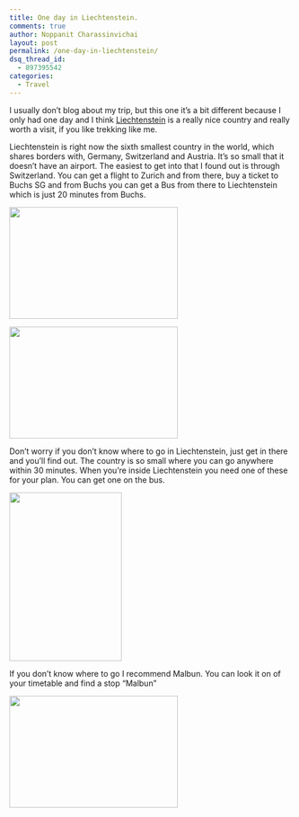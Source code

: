 ```yaml
---
title: One day in Liechtenstein.
comments: true
author: Noppanit Charassinvichai
layout: post
permalink: /one-day-in-liechtenstein/
dsq_thread_id:
  - 897395542
categories:
  - Travel
---
```

I usually don&#8217;t blog about my trip, but this one it&#8217;s a bit different because I only had one day and I think [Liechtenstein][1] is a really nice country and really worth a visit, if you like trekking like me. 

Liechtenstein is right now the sixth smallest country in the world, which shares borders with, Germany, Switzerland and Austria. It&#8217;s so small that it doesn&#8217;t have an airport. The easiest to get into that I found out is through Switzerland. You can get a flight to Zurich and from there, buy a ticket to Buchs SG and from Buchs you can get a Bus from there to Liechtenstein which is just 20 minutes from Buchs. 

[<img src="http://www.noppanit.com/wp-content/uploads/2012/10/IMG_7827_edited-1-300x199.jpg" alt="" title="Bus from Buchs" width="300" height="199" class="alignnone size-medium wp-image-885 cool_border" />][2]

[<img src="http://www.noppanit.com/wp-content/uploads/2012/10/IMG_7874_edited-1-300x199.jpg" alt="" title="tickets" width="300" height="199" class="alignnone size-medium wp-image-888 cool_border" />][2]

Don&#8217;t worry if you don&#8217;t know where to go in Liechtenstein, just get in there and you&#8217;ll find out. The country is so small where you can go anywhere within 30 minutes. When you&#8217;re inside Liechtenstein you need one of these for your plan. You can get one on the bus. 

[<img src="http://www.noppanit.com/wp-content/uploads/2012/10/IMG_7877_edited-1-200x300.jpg" alt="" title="Bus schedule" width="200" height="300" class="alignnone size-medium wp-image-886 cool_border" />][2]

If you don&#8217;t know where to go I recommend Malbun. You can look it on of your timetable and find a stop &#8220;Malbun&#8221;

[<img src="http://www.noppanit.com/wp-content/uploads/2012/10/IMG_7850_edited-1-300x199.jpg" alt="" title="Gina" width="300" height="199" class="alignnone size-medium wp-image-887 cool_border" />][2]

 [1]: http://www.tourismus.li/en/index.cfm "Liechtenstein"
 [2]: #